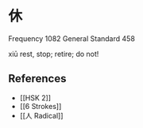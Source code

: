 # 休
Frequency 1082
General Standard 458

xiū
rest, stop; retire; do not!

## References
- [[HSK 2]]
- [[6 Strokes]]
- [[人 Radical]]